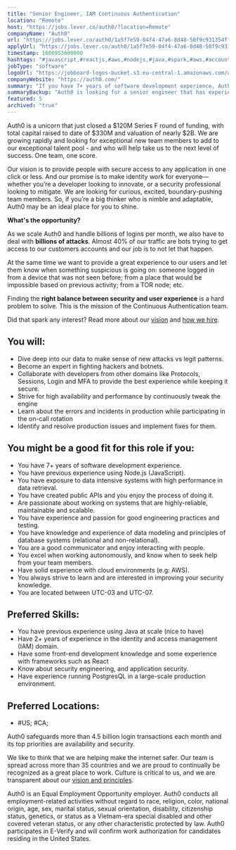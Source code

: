 ```yaml
---
title: "Senior Engineer, IAM Continuous Authentication"
location: "Remote"
host: "https://jobs.lever.co/auth0/?location=Remote"
companyName: "Auth0"
url: "https://jobs.lever.co/auth0/1a5f7e59-04f4-47a6-8d48-50f9c931354f"
applyUrl: "https://jobs.lever.co/auth0/1a5f7e59-04f4-47a6-8d48-50f9c931354f/apply"
timestamp: 1606953600000
hashtags: "#javascript,#reactjs,#aws,#nodejs,#java,#spark,#aws,#accountant,#management,#postgresql,#devsec"
jobType: "software"
logoUrl: "https://jobboard-logos-bucket.s3.eu-central-1.amazonaws.com/auth0"
companyWebsite: "https://auth0.com/"
summary: "If you have 7+ years of software development experience, Auth0 is looking for someone with your skillset."
summaryBackup: "Auth0 is looking for a senior engineer that has experience in: #devsec, #javascript, #reactjs."
featured: 5
archived: "true"
---
```


Auth0 is a unicorn that just closed a $120M Series F round of funding, with total capital raised to date of $330M and valuation of nearly $2B. We are growing rapidly and looking for exceptional new team members to add to our exceptional talent pool - and who will help take us to the next level of success. One team, one score. 

Our vision is to provide people with secure access to any application in one click or less. And our promise is to make identity work for everyone—whether you’re a developer looking to innovate, or a security professional looking to mitigate. We are looking for curious, excited, boundary-pushing team members. So, if you’re a big thinker who is nimble and adaptable, Auth0 may be an ideal place for you to shine.

**What's the opportunity?**

As we scale Auth0 and handle billions of logins per month, we also have to deal with **billions of attacks**. Almost 40% of our traffic are bots trying to get access to our customers accounts and our job is to not let that happen.

At the same time we want to provide a great experience to our users and let them know when something suspicious is going on: someone logged in from a device that was not seen before; from a place that would be impossible based on previous activity; from a TOR node; etc.

Finding the **right balance between security and user experience** is a hard problem to solve. This is the mission of the Continuous Authentication team.

Did that spark any interest? Read more about our [vision](https://auth0.com/blog/the-developer-first-identity-platform-auth0-story-and-future/) and [how we hire](https://auth0.com/blog/how-we-hire-engineers/).

## You will:

*   Dive deep into our data to make sense of new attacks vs legit patterns.
*   Become an expert in fighting hackers and botnets.
*   Collaborate with developers from other domains like Protocols, Sessions, Login and MFA to provide the best experience while keeping it secure.
*   Strive for high availability and performance by continuously tweak the engine
*   Learn about the errors and incidents in production while participating in the on-call rotation
*   Identify and resolve production issues and implement fixes for them.

## You might be a good fit for this role if you:

*   You have 7+ years of software development experience.
*   You have previous experience using Node.js (JavaScript).
*   You have exposure to data intensive systems with high performance in data retrieval.
*   You have created public APIs and you enjoy the process of doing it.
*   Are passionate about working on systems that are highly-reliable, maintainable and scalable.
*   You have experience and passion for good engineering practices and testing.
*   You have knowledge and experience of data modeling and principles of database systems (relational and non-relational).
*   You are a good communicator and enjoy interacting with people.
*   You excel when working autonomously, and know when to seek help from your team members.
*   Have solid experience with cloud environments (e.g: AWS).
*   You always strive to learn and are interested in improving your security knowledge.
*   You are located between UTC-03 and UTC-07.

## Preferred Skills:

*   You have previous experience using Java at scale (nice to have)
*   Have 2+ years of experience in the identity and access management (IAM) domain.
*   Have some front-end development knowledge and some experience with frameworks such as React
*   Know about security engineering, and application security.
*   Have experience running PostgresQL in a large-scale production environment.

## Preferred Locations:

*   #US; #CA;

Auth0 safeguards more than 4.5 billion login transactions each month and its top priorities are availability and security.

We like to think that we are helping make the internet safer. Our team is spread across more than 35 countries and we are proud to continually be recognized as a great place to work. Culture is critical to us, and we are transparent about our [vision and principles](https://auth0.com/blog/the-developer-first-identity-platform-auth0-story-and-future). 

Auth0 is an Equal Employment Opportunity employer. Auth0 conducts all employment-related activities without regard to race, religion, color, national origin, age, sex, marital status, sexual orientation, disability, citizenship status, genetics, or status as a Vietnam-era special disabled and other covered veteran status, or any other characteristic protected by law. Auth0 participates in E-Verify and will confirm work authorization for candidates residing in the United States.
